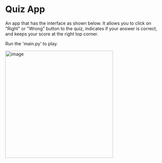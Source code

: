 # Quiz App

An app that has the interface as shown below. It allows you to click on "Right" or "Wrong" button to the quiz, indicates if your answer is correct, and keeps your score at the right top corner.

Run the 'main.py' to play.

<img width="341" alt="image" src="https://user-images.githubusercontent.com/92130978/211237196-612ca0a9-601f-4344-a0ac-42047ef11b7d.png">
